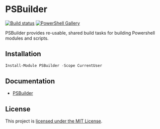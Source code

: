 # PSBuilder

[![Build status](https://ci.appveyor.com/api/projects/status/s9gs5px842ypg2b9?svg=true)](https://ci.appveyor.com/project/finarfin/psbuilder)
[![PowerShell Gallery](https://img.shields.io/powershellgallery/dt/PSBuilder.svg)](https://www.powershellgallery.com/packages/PSBuilder)

PSBuilder provides re-usable, shared build tasks for building Powershell modules and scripts.

## Installation

```PowerShell
Install-Module PSBuilder -Scope CurrentUser
```

## Documentation
- [PSBuilder](docs/PSBuilder.md)

## License
This project is [licensed under the MIT License](LICENSE).
